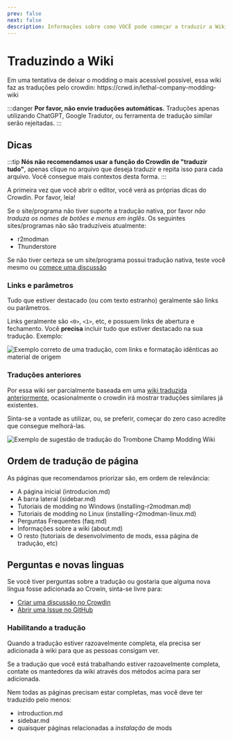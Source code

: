 ```yaml
---
prev: false
next: false
description: Informações sobre como VOCÊ pode começar a traduzir a Wiki de Modding do Lethal Company em outra língua.
---
```


# Traduzindo a Wiki

Em uma tentativa de deixar o modding o mais acessível possível, essa wiki faz as traduções pelo crowdin: https\://crwd.in/lethal-company-modding-wiki

:::danger
**Por favor, não envie traduções automáticas.** Traduções apenas utilizando ChatGPT, Google Tradutor, ou ferramenta de tradução similar serão rejeitadas.
:::

## Dicas

:::tip
**Nós não recomendamos usar a função do Crowdin de "traduzir tudo"**, apenas clique no arquivo que deseja traduzir e repita isso para cada arquivo. Você consegue mais contextos desta forma.
:::

A primeira vez que você abrir o editor, você verá as próprias dicas do Crowdin. Por favor, leia!

Se o site/programa não tiver suporte a tradução nativa, por favor _não traduza os nomes de botões e menus em inglês_. Os seguintes sites/programas não são traduzíveis atualmente:

- r2modman
- Thunderstore

Se não tiver certeza se um site/programa possui tradução nativa, teste você mesmo ou [comece uma discussão](#questions-and-new-languages)

### Links e parâmetros

Tudo que estiver destacado (ou com texto estranho) geralmente são links ou parâmetros.

Links geralmente são `<0>`, `<1>`, etc, e possuem links de abertura e fechamento. Você **precisa** incluir tudo que estiver destacado na sua tradução. Exemplo:

![Exemplo correto de uma tradução, com links e formatação idênticas ao material de origem](/images/translating-the-wiki/dutchformattingexample.png)

### Traduções anteriores

Por essa wiki ser parcialmente baseada em uma [wiki traduzida anteriormente](https://trombone.wiki), ocasionalmente o crowdin irá mostrar traduções similares já existentes.

Sinta-se a vontade as utilizar, ou, se preferir, começar do zero caso acredite que consegue melhorá-las.

![Exemplo de sugestão de tradução do Trombone Champ Modding Wiki](/images/translating-the-wiki/suggestions.png)

## Ordem de tradução de página

As páginas que recomendamos priorizar são, em ordem de relevância:

- A página inicial (introducion.md)
- A barra lateral (sidebar.md)
- Tutoriais de modding no Windows (installing-r2modman.md)
- Tutoriais de modding no Linux (installing-r2modman-linux.md)
- Perguntas Frequentes (faq.md)
- Informações sobre a wiki (about.md)
- O resto (tutoriais de desenvolvimento de mods, essa página de tradução, etc)

## Perguntas e novas linguas

Se você tiver perguntas sobre a tradução ou gostaria que alguma nova língua fosse adicionada ao Crowin, sinta-se livre para:

- [Criar uma discussão no Crowdin](https://crowdin.com/project/lethal-company-modding-wiki/discussions)
- [Abrir uma Issue no GitHub](https://github.com/LethalCompany/ModdingWiki/issues)

### Habilitando a tradução

Quando a tradução estiver razoavelmente completa, ela precisa ser adicionada à wiki para que as pessoas consigam ver.

Se a tradução que você está trabalhando estiver razoavelmente completa, contate os mantedores da wiki através dos métodos acima para ser adicionada.

Nem todas as páginas precisam estar completas, mas você deve ter traduzido pelo menos:

- introduction.md
- sidebar.md
- quaisquer páginas relacionadas a _instalação_ de mods
